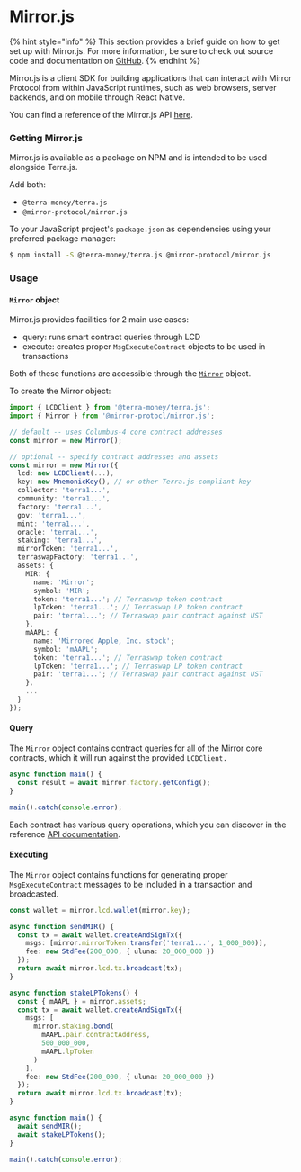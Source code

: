 # Mirror.js

{% hint style="info" %}
This section provides a brief guide on how to get set up with Mirror.js. For more information, be sure to check out source code and documentation on [GitHub](https://github.com/Mirror-Protocol/mirror.js).
{% endhint %}

Mirror.js is a client SDK for building applications that can interact with Mirror Protocol from within JavaScript runtimes, such as web browsers, server backends, and on mobile through React Native.

You can find a reference of the Mirror.js API [here](https://mirror-protocol.github.io/mirror.js/).

### Getting Mirror.js

Mirror.js is available as a package on NPM and is intended to be used alongside Terra.js.

Add both:

* `@terra-money/terra.js`
* `@mirror-protocol/mirror.js`

To your JavaScript project's `package.json` as dependencies using your preferred package manager:

```bash
$ npm install -S @terra-money/terra.js @mirror-protocol/mirror.js
```

### Usage

#### `Mirror` object

Mirror.js provides facilities for 2 main use cases:

* query: runs smart contract queries through LCD
* execute: creates proper `MsgExecuteContract` objects to be used in transactions

Both of these functions are accessible through the [`Mirror`](https://mirror-protocol.github.io/mirror.js/classes/mirror.html) object.

To create the Mirror object:

```typescript
import { LCDClient } from '@terra-money/terra.js';
import { Mirror } from '@mirror-protocl/mirror.js';

// default -- uses Columbus-4 core contract addresses
const mirror = new Mirror();

// optional -- specify contract addresses and assets
const mirror = new Mirror({
  lcd: new LCDClient(...),
  key: new MnemonicKey(), // or other Terra.js-compliant key
  collector: 'terra1...',
  community: 'terra1...',
  factory: 'terra1...',
  gov: 'terra1...',
  mint: 'terra1...',
  oracle: 'terra1...',
  staking: 'terra1...',
  mirrorToken: 'terra1...',
  terraswapFactory: 'terra1...',
  assets: {
    MIR: {
      name: 'Mirror';
      symbol: 'MIR';
      token: 'terra1...'; // Terraswap token contract
      lpToken: 'terra1...'; // Terraswap LP token contract
      pair: 'terra1...'; // Terraswap pair contract against UST
    },
    mAAPL: {
      name: 'Mirrored Apple, Inc. stock';
      symbol: 'mAAPL';
      token: 'terra1...'; // Terraswap token contract
      lpToken: 'terra1...'; // Terraswap LP token contract
      pair: 'terra1...'; // Terraswap pair contract against UST
    },
    ...
  }
});
```

#### Query

The `Mirror` object contains contract queries for all of the Mirror core contracts, which it will run against the provided `LCDClient.`

```typescript
async function main() {
  const result = await mirror.factory.getConfig();
}

main().catch(console.error);
```

Each contract has various query operations, which you can discover in the reference [API documentation](https://mirror-protocol.github.io/mirror.js/).

#### Executing

The `Mirror` object contains functions for generating proper `MsgExecuteContract` messages to be included in a transaction and broadcasted.

```typescript
const wallet = mirror.lcd.wallet(mirror.key);

async function sendMIR() {
  const tx = await wallet.createAndSignTx({
    msgs: [mirror.mirrorToken.transfer('terra1...', 1_000_000)],
    fee: new StdFee(200_000, { uluna: 20_000_000 })
  });
  return await mirror.lcd.tx.broadcast(tx);
}

async function stakeLPTokens() {
  const { mAAPL } = mirror.assets;
  const tx = await wallet.createAndSignTx({
    msgs: [
      mirror.staking.bond(
        mAAPL.pair.contractAddress,
        500_000_000,
        mAAPL.lpToken
      )
    ],
    fee: new StdFee(200_000, { uluna: 20_000_000 })
  });
  return await mirror.lcd.tx.broadcast(tx);
}

async function main() {
  await sendMIR();
  await stakeLPTokens();
}

main().catch(console.error);
```

